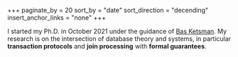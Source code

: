 +++
paginate_by = 20
sort_by = "date"
sort_direction = "decending"
insert_anchor_links = "none"
+++

I started my Ph.D. in October 2021 under the guidance of [Bas Ketsman](http://basketsman.com).
My research is on the  intersection of database theory and systems, in particular **transaction
protocols** and **join processing** with **formal guarantees**.

